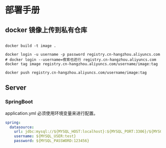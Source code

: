 # 部署手册

## docker 镜像上传到私有仓库

```shell

docker build -t image .

docker login -u username -p password registry.cn-hangzhou.aliyuncs.com
# docker login --username=夜宵也还行 registry.cn-hangzhou.aliyuncs.com
docker tag image registry.cn-hangzhou.aliyuncs.com/username/image:tag

docker push registry.cn-hangzhou.aliyuncs.com/username/image:tag
```

## Server
### SpringBoot 

application.yml 必须使用环境变量来进行配置。

```yaml
spring:
  datasource:
    url: jdbc:mysql://${MYSQL_HOST:localhost}:${MYSQL_PORT:3306}/${MYSQL_DATABASE:test}?useUnicode=true&characterEncoding=utf-8&useSSL=false&serverTimezone=Asia/Shanghai
    username: ${MYSQL_USER:test}
    password: ${MYSQL_PASSWORD:123456}
```


